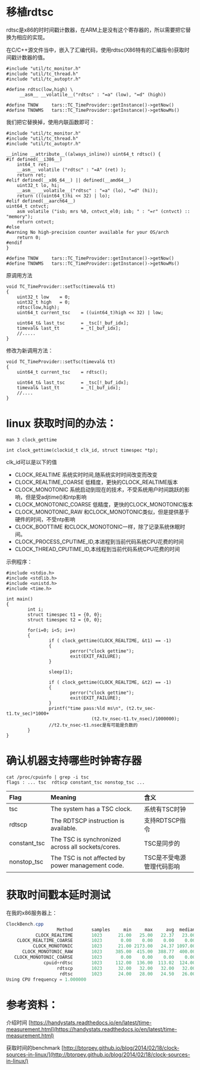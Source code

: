 移植rdtsc
===================
rdtsc是x86的时时间戳计数器，在ARM上是没有这个寄存器的，所以需要把它替换为相应的实现。

在C/C++源文件当中，嵌入了汇编代码，使用rdtsc(X86特有的汇编指令)获取时间戳计数器的值。
```
#include "util/tc_monitor.h"
#include "util/tc_thread.h"
#include "util/tc_autoptr.h"

#define rdtsc(low,high) \
     __asm__ __volatile__("rdtsc" : "=a" (low), "=d" (high))

#define TNOW     tars::TC_TimeProvider::getInstance()->getNow()
#define TNOWMS   tars::TC_TimeProvider::getInstance()->getNowMs()
```
我们把它替换掉，使用内联函数即可：
```
#include "util/tc_monitor.h"
#include "util/tc_thread.h"
#include "util/tc_autoptr.h"

__inline __attribute__((always_inline)) uint64_t rdtsc() {
#if defined(__i386__)
    int64_t ret;
    __asm__ volatile ("rdtsc" : "=A" (ret) );
    return ret;
#elif defined(__x86_64__) || defined(__amd64__)
    uint32_t lo, hi;
    __asm__ __volatile__("rdtsc" : "=a" (lo), "=d" (hi));
    return (((uint64_t)hi << 32) | lo);
#elif defined(__aarch64__)
uint64_t cntvct;
    asm volatile ("isb; mrs %0, cntvct_el0; isb; " : "=r" (cntvct) :: "memory");
    return cntvct;
#else
#warning No high-precision counter available for your OS/arch
    return 0;
#endif
}

#define TNOW     tars::TC_TimeProvider::getInstance()->getNow()
#define TNOWMS   tars::TC_TimeProvider::getInstance()->getNowMs()

```

原调用方法
```
void TC_TimeProvider::setTsc(timeval& tt)
{
    uint32_t low    = 0;
    uint32_t high   = 0;
    rdtsc(low,high);
    uint64_t current_tsc    = ((uint64_t)high << 32) | low;

    uint64_t& last_tsc      = _tsc[!_buf_idx];
    timeval& last_tt        = _t[_buf_idx];
    //.....
}
```
修改为新调用方法：
```
void TC_TimeProvider::setTsc(timeval& tt)
{
    uint64_t current_tsc    = rdtsc();

    uint64_t& last_tsc      = _tsc[!_buf_idx];
    timeval& last_tt        = _t[_buf_idx];
    //....
}
```

# linux 获取时间的办法：
```
man 3 clock_gettime

int clock_gettime(clockid_t clk_id, struct timespec *tp);
```
clk_id可以是以下的值

+ CLOCK_REALTIME 系统实时时间,随系统实时时间改变而改变
+ CLOCK_REALTIME_COARSE  低精度，更快的CLOCK_REALTIME版本
+ CLOCK_MONOTONIC 系统启动到现在的技术，不受系统用户时间跳跃的影响，但是受adjtime()和ntp影响
+ CLOCK_MONOTONIC_COARSE 低精度，更快的CLOCK_MONOTONIC版本
+ CLOCK_MONOTONIC_RAW 和CLOCK_MONOTONIC类似，但是提供基于硬件的时间，不受ntp影响
+ CLOCK_BOOTTIME 和CLOCK_MONOTONIC一样，除了记录系统休眠时间。
+ CLOCK_PROCESS_CPUTIME_ID,本进程到当前代码系统CPU花费的时间
+ CLOCK_THREAD_CPUTIME_ID,本线程到当前代码系统CPU花费的时间

示例程序：

```
#include <stdio.h>
#include <stdlib.h>
#include <unistd.h>
#include <time.h>

int main()
{
        int i;
        struct timespec t1 = {0, 0};
        struct timespec t2 = {0, 0};

        for(i=0; i<5; i++)
        {
                if ( clock_gettime(CLOCK_REALTIME, &t1) == -1)
                {
                        perror("clock gettime");
                        exit(EXIT_FAILURE);
                }

                sleep(1);

                if ( clock_gettime(CLOCK_REALTIME, &t2) == -1)
                {
                        perror("clock gettime");
                        exit(EXIT_FAILURE);
                }
                printf("time pass:%ld ms\n", (t2.tv_sec-t1.tv_sec)*1000+
                                (t2.tv_nsec-t1.tv_nsec)/1000000);
                //t2.tv_nsec-t1.nsec是有可能是负数的
        }
}
```

# 确认机器支持哪些时钟寄存器

```
cat /proc/cpuinfo | grep -i tsc
flags : ... tsc  rdtscp constant_tsc nonstop_tsc ...
```

|Flag	        |Meaning                                          |  含义        |
|:------------|:------------------------------------------------|:-------------|
|tsc	|The system has a TSC clock.                      |系统有TSC时钟 |
|rdtscp	|The RDTSCP instruction is available.             |支持RDTSCP指令|
|constant_tsc	|The TSC is synchronized across all sockets/cores.|TSC是同步的   |
|nonstop_tsc	|The TSC is not affected by power management code.|TSC是不受电源管理代码影响|



# 获取时间戳本延时测试

在我的x86服务器上：

```cs
ClockBench.cpp
                   Method       samples     min     max     avg  median   stdev
           CLOCK_REALTIME       1023      21.00   25.00   22.37   23.00    0.88
    CLOCK_REALTIME_COARSE       1023       0.00    0.00    0.00    0.00    0.00
          CLOCK_MONOTONIC       1023      21.00 2173.00   24.37 1097.00   67.33
      CLOCK_MONOTONIC_RAW       1023     385.00  415.00  388.77  400.00    5.80
   CLOCK_MONOTONIC_COARSE       1023       0.00    0.00    0.00    0.00    0.00
              cpuid+rdtsc       1023     112.00  136.00  113.02  124.00    1.88
                   rdtscp       1023      32.00   32.00   32.00   32.00    0.00
                    rdtsc       1023      24.00   28.00   24.50   26.00    1.32
Using CPU frequency = 1.000000
```

# 参考资料：

介绍时间
[https://handystats.readthedocs.io/en/latest/time-measurement.html](https://handystats.readthedocs.io/en/latest/time-measurement.html)

获取时间的benchmark
[http://btorpey.github.io/blog/2014/02/18/clock-sources-in-linux/](http://btorpey.github.io/blog/2014/02/18/clock-sources-in-linux/)